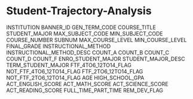 # Student-Trajectory-Analysis
INSTITUTION
BANNER_ID
GEN_TERM_CODE
COURSE_TITLE
STUDENT_MAJOR
MAX_SUBJECT_CODE
MIN_SUBJECT_CODE
COURSE_NUMBER
SUBNUM
MAX_COURSE_LEVEL
MIN_COURSE_LEVEL
FINAL_GRADE
INSTRUCTIONAL_METHOD
INSTRUCTIONAL_METHOD_DESC
COUNT_A
COUNT_B
COUNT_C
COUNT_D
COUNT_F
ENRO_STUDENT_MAJOR
STUDENT_MAJOR_DESC
TERM_STUDENT_MAJOR
FTF_4TO6_12TO14_FLAG
NOT_FTF_4TO6_12TO14_FLAG
FTF_2TO6_12TO14_FLAG
NOT_FTF_2TO6_12TO14_FLAG
AGE
HIGH_SCHOOL_GPA
ACT_ENGLISH_SCORE
ACT_MATH_SCORE
ACT_SCIENCE_SCORE
ACT_READING_SCORE
FULL_TIME_PART_TIME
REM_DEV_FLAG
